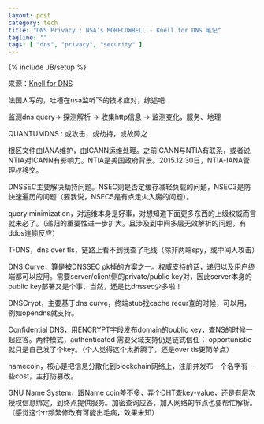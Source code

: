 ```yaml
---
layout: post
category: tech
title: "DNS Privacy : NSA’s MORECOWBELL - Knell for DNS 笔记"
tagline: ""
tags: [ "dns", "privacy", "security" ]
---
```

{% include JB/setup %}


来源：[Knell for DNS](https://gnunet.org/sites/default/files/mcb-en.pdf) 

法国人写的，吐槽在nsa监听下的技术应对，综述吧

监测dns query-> 探测解析 -> 收集http信息 -> 监测变化，服务、地理

QUANTUMDNS : 或攻击，或劫持，或故障之

根区文件由IANA维护，由ICANN运维处理。之前ICANN与NTIA有联系，或者说NTIA对ICANN有影响力。NTIA是美国政府背景。2015.12.30日，NTIA-IANA管理权移交。

DNSSEC主要解决劫持问题。NSEC则是否定缓存减轻负载的问题，NSEC3是防快速遍历的问题（要我说，NSEC5是有点走火入魔的问题）。

query minimization，对运维本身是好事，对想知道下面更多东西的上级权威而言就未必了。（递归的重要性进一步扩大。且涉及到中间多层无效解析的问题，有ddos连锁反应）

T-DNS，dns over tls，链路上看不到我查了毛线（除非两端spy，或中间人攻击）

DNS Curve，算是被DNSSEC pk掉的方案之一。权威支持的话，递归以及用户终端都可以应用。需要server/client侧的private/public key对，因此server本身的public key部署又是个事，当然，还是比dnssec少多啦！

DNSCrypt，主要基于dns curve，终端stub找cache recur查的时候，可以用，例如opendns就支持。

Confidential DNS，用ENCRYPT字段发布domain的public key，查NS的时候一起应答。两种模式，authenticated 需要父域支持仍是链式信任； opportunistic 就只是自己发了个key。（个人觉得这个太折腾了，还是over tls更简单点）

namecoin，核心是把信息分散化到blockchain网络上，注册并发布一个名字有一些cost，主打防篡改。

GNU Name System，跟Name coin差不多，弄个DHT查key-value，还是有层次授权信息绑定，到终点提供服务。加密查询应答，加入网络的节点也要帮忙解析。（感觉这个rr频繁修改有可能出毛病，效果未知）
